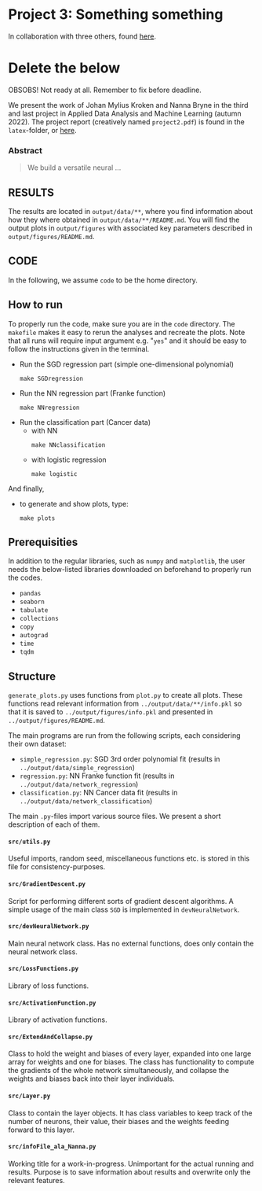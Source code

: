 # **Project 3**: Something something 

In collaboration with three others, found [here](https://github.com/hkve/FYS-STK4155/tree/main/Project3).


# Delete the below


OBSOBS! Not ready at all. Remember to fix before deadline.

We present the work of Johan Mylius Kroken and Nanna Bryne in the third and last project in Applied Data Analysis and Machine Learning (autumn 2022). The project report (creatively named `project2.pdf`) is found in the `latex`-folder, or [here](https://github.com/Johanmkr/FYS-STK4155colab/blob/main/project2/latex/project3.pdf).

### Abstract

> We build a versatile neural ... 

## **RESULTS**

The results are located in `output/data/**`, where you find information about how they where obtained in `output/data/**/README.md`. You will find the output plots in `output/figures` with associated key parameters described in `output/figures/README.md`.

## **CODE**

In the following, we assume `code` to be the home directory.

## How to run

To properly run the code, make sure you are in the `code` directory. The `makefile` makes it easy to rerun the analyses and recreate the plots. Note that all runs will require input argument e.g. "`yes`" and it should be easy to follow the instructions given in the terminal.

* Run the SGD regression part (simple one-dimensional polynomial)
  ~~~
  make SGDregression
  ~~~
* Run the NN regression part (Franke function)
  ~~~
  make NNregression
  ~~~
* Run the classification part (Cancer data)
  - with NN
    ~~~
    make NNclassification
    ~~~
  - with logistic regression
    ~~~
    make logistic
    ~~~

And finally,

* to generate and show plots, type:
  ~~~
  make plots
  ~~~

## Prerequisities

In addition to the regular libraries, such as `numpy` and `matplotlib`, the user needs the below-listed libraries downloaded on beforehand to properly run the codes.

- `pandas`
- `seaborn`
- `tabulate`
- `collections`
- `copy`
- `autograd`
- `time`
- `tqdm`

## Structure

`generate_plots.py` uses functions from `plot.py` to create all plots. These functions read relevant information from `../output/data/**/info.pkl` so that it is saved to `../output/figures/info.pkl` and presented in `../output/figures/README.md`.

The main programs are run from the following scripts, each considering their own dataset:

* `simple_regression.py`: SGD 3rd order polynomial fit (results in `../output/data/simple_regression`)
* `regression.py`: NN Franke function fit (results in `../output/data/network_regression`)
* `classification.py`: NN Cancer data fit (results in `../output/data/network_classification`)

The main `.py`-files import various source files. We present a short description of each of them.

#### **`src/utils.py`**

Useful imports, random seed, miscellaneous functions etc. is stored in this file for consistency-purposes.

#### **`src/GradientDescent.py`**

Script for performing different sorts of gradient descent algorithms. A simple usage of the main class `SGD` is implemented in `devNeuralNetwork`.

#### **`src/devNeuralNetwork.py`**

Main neural network class. Has no external functions, does only contain the neural network class.

#### **`src/LossFunctions.py`**

Library of loss functions.

#### **`src/ActivationFunction.py`**

Library of activation functions.

#### **`src/ExtendAndCollapse.py`**

Class to hold the weight and biases of every layer, expanded into one large array for weights and one for biases. The class has functionality to compute the gradients of the whole network simultaneously, and collapse the weights and biases back into their layer individuals.

#### **`src/Layer.py`**

Class to contain the layer objects. It has class variables to keep track of the number of neurons, their value, their biases and the weights feeding forward to this layer.

#### **`src/infoFile_ala_Nanna.py`**

Working title for a work-in-progress. Unimportant for the actual running and results. Purpose is to save information about results and overwrite only the relevant features.